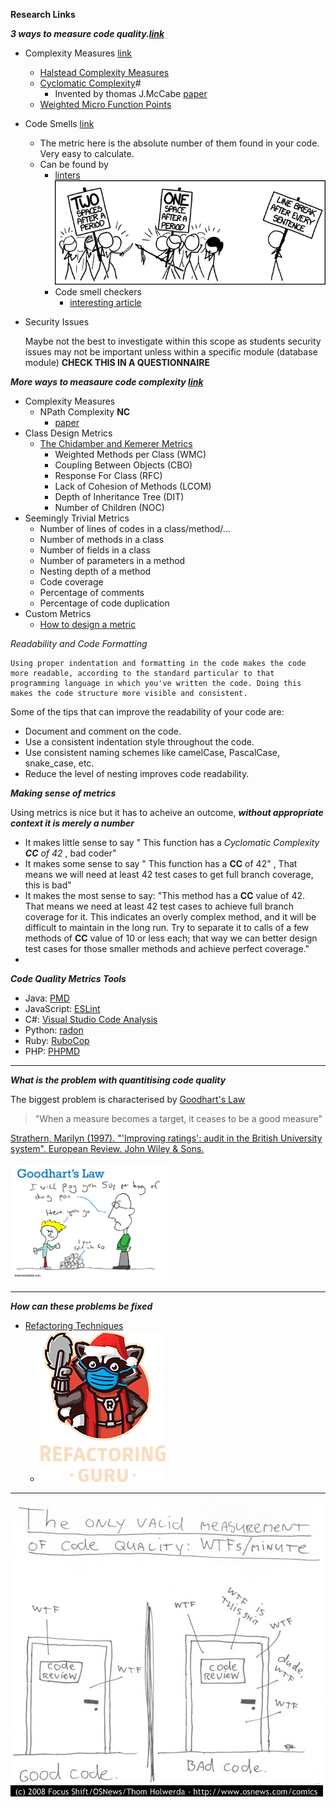 **Research Links**



***3 ways to measure code quality.[link](https://sourcelevel.io/blog/measuring-code-quality-3-suggestions-on-how-to-start-and-why-they-are-important)***


* Complexity Measures 
[link](https://camelcaseguy.medium.com/measuring-code-quality-qualitative-and-quantitative-3d6eeb633a90)
  * [Halstead Complexity Measures](https://en.wikipedia.org/wiki/Halstead_complexity_measures)
  * [Cyclomatic Complexity](https://en.wikipedia.org/wiki/Cyclomatic_complexity)#
    * Invented by thomas J.McCabe [paper](http://www.literateprogramming.com/mccabe.pdf)
  * [Weighted Micro Function Points](https://en.wikipedia.org/wiki/Weighted_Micro_Function_Points)
  
* Code Smells [link](https://refactoring.guru/refactoring/smells)
  * The metric here is the absolute number of them found in your code. Very easy to calculate.
  * Can be found by 
    * [linters](https://sourcelevel.io/blog/what-is-a-linter-and-why-your-team-should-use-it) ![code standardizing](images/third_way.png)
    * Code smell checkers
      * [interesting article](http://www.diva-portal.org/smash/record.jsf?pid=diva2%3A1458340&dswid=462)
* Security Issues

    Maybe not the best to investigate within this scope as students security issues may not be important unless within a specific module (database module) **CHECK THIS IN A QUESTIONNAIRE**

 ***More ways to measaure code complexity [link](https://se-education.org/learningresources/contents/codeQuality/CodeQualityMetrics.html)***

* Complexity Measures
  * NPath Complexity **NC**
    * [paper](https://dl.acm.org/doi/10.1145/42372.42379)
* Class Design Metrics
  * [The Chidamber and Kemerer Metrics](http://www.virtualmachinery.com/sidebar3.htm)
    * Weighted Methods per Class (WMC)
    * Coupling Between Objects (CBO)
    * Response For Class (RFC)
    * Lack of Cohesion of Methods (LCOM)
    * Depth of Inheritance Tree (DIT)
    * Number of Children (NOC)
* Seemingly Trivial Metrics
  * Number of lines of codes in a class/method/...
  * Number of methods in a class
  * Number of fields in a class
  * Number of parameters in a method
  * Nesting depth of a method
  * Code coverage
  * Percentage of comments
  * Percentage of code duplication
* Custom Metrics
  * [How to design a metric](https://www.developer.com/design/software-quality-metrics/)

*Readability and Code Formatting*

    Using proper indentation and formatting in the code makes the code more readable, according to the standard particular to that programming language in which you've written the code. Doing this makes the code structure more visible and consistent.

Some of the tips that can improve the readability of your code are:

* Document and comment on the code.
* Use a consistent indentation style throughout the code.
* Use consistent naming schemes like camelCase, PascalCase, snake_case, etc.
* Reduce the level of nesting improves code readability.

***Making sense of metrics***

Using metrics is nice but it has to acheive an outcome, ***without appropriate context it is merely a number***

* It makes little sense to say " This function has a *Cyclomatic Complexity **CC** of 42* , bad coder"
* It makes some sense to say " This function has a **CC** of 42" , That means we will need at least 42 test cases to get full branch coverage, this is bad"
* It makes the most sense to say: "This method has a **CC** value of 42. That means we need at least 42 test cases to achieve full branch coverage for it. This indicates an overly complex method, and it will be difficult to maintain in the long run. Try to separate it to calls of a few methods of **CC** value of 10 or less each; that way we can better design test cases for those smaller methods and achieve perfect coverage."
* 


***Code Quality Metrics Tools***

* Java: [PMD](https://pmd.github.io/)
* JavaScript: [ESLint](https://eslint.org/)
* C#: [Visual Studio Code Analysis](https://blogs.msdn.microsoft.com/zainnab/2011/05/17/code-metrics-cyclomatic-complexity/)
* Python: [radon](https://pypi.python.org/pypi/radon)
* Ruby: [RuboCop](https://batsov.com/rubocop/)
* PHP: [PHPMD](https://phpmd.org/)
---
***What is the problem with quantitising code quality***

The biggest problem is characterised by [Goodhart's Law](https://en.wikipedia.org/wiki/Goodhart%27s_law)
>"When a measure becomes a target, it ceases to be a good measure"

 [Strathern, Marilyn (1997). "'Improving ratings': audit in the British University system". European Review. John Wiley & Sons.](https://en.wikipedia.org/wiki/Goodhart%27s_law#cite_note-:2-1)

<img src="./images/goodhart-1200x903.jpg" style="width:50%"></img>


---

***How can these problems be fixed***
* [Refactoring Techniques](https://refactoring.guru/refactoring/techniques)
  * ![logo code refactoring guru](images/logo-covid-winter.png)






---

![wtfs_minute](images/wtfs_minute.jpg)